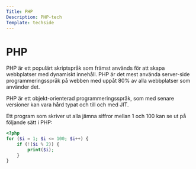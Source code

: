 ```yaml
---
Title: PHP
Description: PHP-tech
Template: techside
---
```


# PHP

PHP är ett populärt skriptspråk som främst används för att skapa webbplatser med dynamiskt innehåll. PHP är det mest använda server-side programmeringsspråk på webben med uppåt 80% av alla webbplatser som använder det.

PHP är ett objekt-orienterad programmeringsspråk, som med senare versioner kan vara hård typat och till och med JIT.

Ett program som skriver ut alla jämna siffror mellan 1 och 100 kan se ut på följande sätt i PHP:

```php
<?php
for ($i = 1; $i <= 100; $i++) {
    if (!($i % 2)) {
        print($i);
    }
}
```
